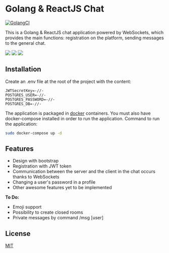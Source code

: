 # Golang & ReactJS Chat

[![GolangCI](https://github.com/pmokeev/web-chat/actions/workflows/GolangCI.yml/badge.svg?branch=master)](https://github.com/pmokeev/web-chat/actions/workflows/GolangCI.yml)

This is a Golang & ReactJS chat application powered by WebSockets, which provides the main functions: registration on the platform, sending messages to the general chat.

![](https://i.ibb.co/RBkGfcF/1.jpg)
![](https://i.ibb.co/jvD55fS/2.jpg)
![](https://i.ibb.co/1z3KRb0/bz-Nw1-MWA5s4.jpg)

## Installation

Create an .env file at the root of the project with the content:

```environment
JWTSecretKey=-//-
POSTGRES_USER=-//-
POSTGRES_PASSWORD=-//-
POSTGRES_DB=-//-
```

The application is packaged in [docker](https://www.docker.com/) containers. You must also have docker-compose installed in order to run the application. Command to run the application:

```bash
sudo docker-compose up -d
```

## Features

- Design with bootstrap
- Registration with JWT token
- Communication between the server and the client in the chat occurs thanks to WebSockets
- Changing a user's password in a profile
- Other awesome features yet to be implemented

**To Do:**

- Emoji support
- Possibility to create closed rooms
- Private messages by command /msg [user]

## License
[MIT](https://choosealicense.com/licenses/mit/)
